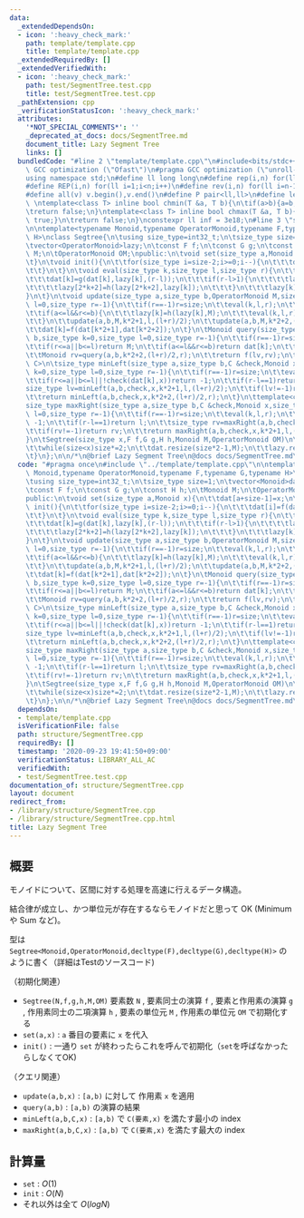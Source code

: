 ```yaml
---
data:
  _extendedDependsOn:
  - icon: ':heavy_check_mark:'
    path: template/template.cpp
    title: template/template.cpp
  _extendedRequiredBy: []
  _extendedVerifiedWith:
  - icon: ':heavy_check_mark:'
    path: test/SegmentTree.test.cpp
    title: test/SegmentTree.test.cpp
  _pathExtension: cpp
  _verificationStatusIcon: ':heavy_check_mark:'
  attributes:
    '*NOT_SPECIAL_COMMENTS*': ''
    _deprecated_at_docs: docs/SegmentTree.md
    document_title: Lazy Segment Tree
    links: []
  bundledCode: "#line 2 \"template/template.cpp\"\n#include<bits/stdc++.h>\n#pragma\
    \ GCC optimization (\"Ofast\")\n#pragma GCC optimization (\"unroll-loops\")\n\
    using namespace std;\n#define ll long long\n#define rep(i,n) for(ll i=0;i<n;i++)\n\
    #define REP(i,n) for(ll i=1;i<n;i++)\n#define rev(i,n) for(ll i=n-1;i>=0;i--)\n\
    #define all(v) v.begin(),v.end()\n#define P pair<ll,ll>\n#define len(s) (ll)s.size()\n\
    \ \ntemplate<class T> inline bool chmin(T &a, T b){\n\tif(a>b){a=b;return true;}\n\
    \treturn false;\n}\ntemplate<class T> inline bool chmax(T &a, T b){\n\tif(a<b){a=b;return\
    \ true;}\n\treturn false;\n}\nconstexpr ll inf = 3e18;\n#line 3 \"structure/SegmentTree.cpp\"\
    \n\ntemplate<typename Monoid,typename OperatorMonoid,typename F,typename G,typename\
    \ H>\nclass Segtree{\n\tusing size_type=int32_t;\n\tsize_type size=1;\n\tvector<Monoid>dat;\n\
    \tvector<OperatorMonoid>lazy;\n\tconst F f;\n\tconst G g;\n\tconst H h;\n\tMonoid\
    \ M;\n\tOperatorMonoid OM;\npublic:\n\tvoid set(size_type a,Monoid x){\n\t\tdat[a+size-1]=x;\n\
    \t}\n\tvoid init(){\n\t\tfor(size_type i=size-2;i>=0;i--){\n\t\t\tdat[i]=f(dat[i*2+1],dat[i*2+2]);\n\
    \t\t}\n\t}\n\tvoid eval(size_type k,size_type l,size_type r){\n\t\tif(lazy[k]!=OM){\n\
    \t\t\tdat[k]=g(dat[k],lazy[k],(r-l));\n\t\t\tif(r-l>1){\n\t\t\t\tlazy[2*k+1]=h(lazy[2*k+1],lazy[k]);\n\
    \t\t\t\tlazy[2*k+2]=h(lazy[2*k+2],lazy[k]);\n\t\t\t}\n\t\t\tlazy[k]=OM;\n\t\t\
    }\n\t}\n\tvoid update(size_type a,size_type b,OperatorMonoid M,size_type k=0,size_type\
    \ l=0,size_type r=-1){\n\t\tif(r==-1)r=size;\n\t\teval(k,l,r);\n\t\tif(r<=a||b<=l)return;\n\
    \t\tif(a<=l&&r<=b){\n\t\t\tlazy[k]=h(lazy[k],M);\n\t\t\teval(k,l,r);\n\t\t\treturn;\n\
    \t\t}\n\t\tupdate(a,b,M,k*2+1,l,(l+r)/2);\n\t\tupdate(a,b,M,k*2+2,(l+r)/2,r);\n\
    \t\tdat[k]=f(dat[k*2+1],dat[k*2+2]);\n\t}\n\tMonoid query(size_type a,size_type\
    \ b,size_type k=0,size_type l=0,size_type r=-1){\n\t\tif(r==-1)r=size;\n\t\teval(k,l,r);\n\
    \t\tif(r<=a||b<=l)return M;\n\t\tif(a<=l&&r<=b)return dat[k];\n\t\tMonoid lv=query(a,b,k*2+1,l,(l+r)/2);\n\
    \t\tMonoid rv=query(a,b,k*2+2,(l+r)/2,r);\n\t\treturn f(lv,rv);\n\t}\n\ttemplate<class\
    \ C>\n\tsize_type minLeft(size_type a,size_type b,C &check,Monoid x,size_type\
    \ k=0,size_type l=0,size_type r=-1){\n\t\tif(r==-1)r=size;\n\t\teval(k,l,r);\n\
    \t\tif(r<=a||b<=l||!check(dat[k],x))return -1;\n\t\tif(r-l==1)return l;\n\t\t\
    size_type lv=minLeft(a,b,check,x,k*2+1,l,(l+r)/2);\n\t\tif(lv!=-1)return lv;\n\
    \t\treturn minLeft(a,b,check,x,k*2+2,(l+r)/2,r);\n\t}\n\ttemplate<class C>\n\t\
    size_type maxRight(size_type a,size_type b,C &check,Monoid x,size_type k=0,size_type\
    \ l=0,size_type r=-1){\n\t\tif(r==-1)r=size;\n\t\teval(k,l,r);\n\t\tif(r<=a||b<=l||!check(dat[k],x))return\
    \ -1;\n\t\tif(r-l==1)return l;\n\t\tsize_type rv=maxRight(a,b,check,x,k*2+2,(l+r)/2,r);\n\
    \t\tif(rv!=-1)return rv;\n\t\treturn maxRight(a,b,check,x,k*2+1,l,(l+r)/2);\n\t\
    }\n\tSegtree(size_type x,F f,G g,H h,Monoid M,OperatorMonoid OM)\n\t:f(f),g(g),h(h),M(M),OM(OM){\n\
    \t\twhile(size<x)size*=2;\n\t\tdat.resize(size*2-1,M);\n\t\tlazy.resize(size*2-1,OM);\n\
    \t}\n};\n\n/*\n@brief Lazy Segment Tree\n@docs docs/SegmentTree.md\n*/\n"
  code: "#pragma once\n#include \"../template/template.cpp\"\n\ntemplate<typename\
    \ Monoid,typename OperatorMonoid,typename F,typename G,typename H>\nclass Segtree{\n\
    \tusing size_type=int32_t;\n\tsize_type size=1;\n\tvector<Monoid>dat;\n\tvector<OperatorMonoid>lazy;\n\
    \tconst F f;\n\tconst G g;\n\tconst H h;\n\tMonoid M;\n\tOperatorMonoid OM;\n\
    public:\n\tvoid set(size_type a,Monoid x){\n\t\tdat[a+size-1]=x;\n\t}\n\tvoid\
    \ init(){\n\t\tfor(size_type i=size-2;i>=0;i--){\n\t\t\tdat[i]=f(dat[i*2+1],dat[i*2+2]);\n\
    \t\t}\n\t}\n\tvoid eval(size_type k,size_type l,size_type r){\n\t\tif(lazy[k]!=OM){\n\
    \t\t\tdat[k]=g(dat[k],lazy[k],(r-l));\n\t\t\tif(r-l>1){\n\t\t\t\tlazy[2*k+1]=h(lazy[2*k+1],lazy[k]);\n\
    \t\t\t\tlazy[2*k+2]=h(lazy[2*k+2],lazy[k]);\n\t\t\t}\n\t\t\tlazy[k]=OM;\n\t\t\
    }\n\t}\n\tvoid update(size_type a,size_type b,OperatorMonoid M,size_type k=0,size_type\
    \ l=0,size_type r=-1){\n\t\tif(r==-1)r=size;\n\t\teval(k,l,r);\n\t\tif(r<=a||b<=l)return;\n\
    \t\tif(a<=l&&r<=b){\n\t\t\tlazy[k]=h(lazy[k],M);\n\t\t\teval(k,l,r);\n\t\t\treturn;\n\
    \t\t}\n\t\tupdate(a,b,M,k*2+1,l,(l+r)/2);\n\t\tupdate(a,b,M,k*2+2,(l+r)/2,r);\n\
    \t\tdat[k]=f(dat[k*2+1],dat[k*2+2]);\n\t}\n\tMonoid query(size_type a,size_type\
    \ b,size_type k=0,size_type l=0,size_type r=-1){\n\t\tif(r==-1)r=size;\n\t\teval(k,l,r);\n\
    \t\tif(r<=a||b<=l)return M;\n\t\tif(a<=l&&r<=b)return dat[k];\n\t\tMonoid lv=query(a,b,k*2+1,l,(l+r)/2);\n\
    \t\tMonoid rv=query(a,b,k*2+2,(l+r)/2,r);\n\t\treturn f(lv,rv);\n\t}\n\ttemplate<class\
    \ C>\n\tsize_type minLeft(size_type a,size_type b,C &check,Monoid x,size_type\
    \ k=0,size_type l=0,size_type r=-1){\n\t\tif(r==-1)r=size;\n\t\teval(k,l,r);\n\
    \t\tif(r<=a||b<=l||!check(dat[k],x))return -1;\n\t\tif(r-l==1)return l;\n\t\t\
    size_type lv=minLeft(a,b,check,x,k*2+1,l,(l+r)/2);\n\t\tif(lv!=-1)return lv;\n\
    \t\treturn minLeft(a,b,check,x,k*2+2,(l+r)/2,r);\n\t}\n\ttemplate<class C>\n\t\
    size_type maxRight(size_type a,size_type b,C &check,Monoid x,size_type k=0,size_type\
    \ l=0,size_type r=-1){\n\t\tif(r==-1)r=size;\n\t\teval(k,l,r);\n\t\tif(r<=a||b<=l||!check(dat[k],x))return\
    \ -1;\n\t\tif(r-l==1)return l;\n\t\tsize_type rv=maxRight(a,b,check,x,k*2+2,(l+r)/2,r);\n\
    \t\tif(rv!=-1)return rv;\n\t\treturn maxRight(a,b,check,x,k*2+1,l,(l+r)/2);\n\t\
    }\n\tSegtree(size_type x,F f,G g,H h,Monoid M,OperatorMonoid OM)\n\t:f(f),g(g),h(h),M(M),OM(OM){\n\
    \t\twhile(size<x)size*=2;\n\t\tdat.resize(size*2-1,M);\n\t\tlazy.resize(size*2-1,OM);\n\
    \t}\n};\n\n/*\n@brief Lazy Segment Tree\n@docs docs/SegmentTree.md\n*/"
  dependsOn:
  - template/template.cpp
  isVerificationFile: false
  path: structure/SegmentTree.cpp
  requiredBy: []
  timestamp: '2020-09-23 19:41:50+09:00'
  verificationStatus: LIBRARY_ALL_AC
  verifiedWith:
  - test/SegmentTree.test.cpp
documentation_of: structure/SegmentTree.cpp
layout: document
redirect_from:
- /library/structure/SegmentTree.cpp
- /library/structure/SegmentTree.cpp.html
title: Lazy Segment Tree
---
```

## 概要

モノイドについて、区間に対する処理を高速に行えるデータ構造。

結合律が成立し、かつ単位元が存在するならモノイドだと思って OK (Minimum や Sum など)。

型は ```Segtree<Monoid,OperatorMonoid,decltype(F),decltype(G),decltype(H)>``` のように書く（詳細はTestのソースコード)

（初期化関連）

- ```Segtree(N,f,g,h,M,OM)``` 要素数 ```N``` , 要素同士の演算 ```f``` , 要素と作用素の演算 ```g``` , 作用素同士の二項演算 ```h``` , 要素の単位元 ```M``` , 作用素の単位元 ```OM``` で初期化する
- ```set(a,x)``` : ```a``` 番目の要素に ```x``` を代入
- ```init()``` : 一通り ```set``` が終わったらこれを呼んで初期化（```set```を呼ばなかったらしなくてOK)

（クエリ関連）

- ```update(a,b,x)``` : ```[a,b)``` に対して 作用素 ```x``` を適用
- ```query(a,b)``` : ```[a,b)``` の演算の結果
- ```minLeft(a,b,C,x)``` : ```[a,b)``` で ```C(要素,x)``` を満たす最小の index
- ```maxRight(a,b,C,x)``` : ```[a,b)``` で ```C(要素,x)``` を満たす最大の index

## 計算量

- ```set``` : $O(1)$
- ```init``` : $O(N)$
- それ以外は全て $O(log N)$